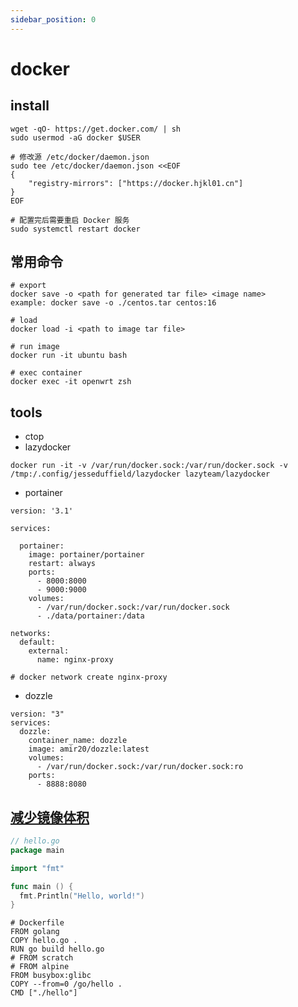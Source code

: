 ```yaml
---
sidebar_position: 0
---
```


# docker

## install

```shell
wget -qO- https://get.docker.com/ | sh
sudo usermod -aG docker $USER

# 修改源 /etc/docker/daemon.json
sudo tee /etc/docker/daemon.json <<EOF
{
    "registry-mirrors": ["https://docker.hjkl01.cn"]
}
EOF

# 配置完后需要重启 Docker 服务
sudo systemctl restart docker
```

## 常用命令

```shell
# export
docker save -o <path for generated tar file> <image name>
example: docker save -o ./centos.tar centos:16

# load
docker load -i <path to image tar file>

# run image
docker run -it ubuntu bash

# exec container
docker exec -it openwrt zsh
```

## tools

- ctop
- lazydocker

```shell
docker run -it -v /var/run/docker.sock:/var/run/docker.sock -v /tmp:/.config/jesseduffield/lazydocker lazyteam/lazydocker
```

- portainer

```shell
version: '3.1'

services:

  portainer:
    image: portainer/portainer
    restart: always
    ports:
      - 8000:8000
      - 9000:9000
    volumes:
      - /var/run/docker.sock:/var/run/docker.sock
      - ./data/portainer:/data

networks:
  default:
    external:
      name: nginx-proxy

# docker network create nginx-proxy
```

- dozzle

```shell
version: "3"
services:
  dozzle:
    container_name: dozzle
    image: amir20/dozzle:latest
    volumes:
      - /var/run/docker.sock:/var/run/docker.sock:ro
    ports:
      - 8888:8080
```

## [减少镜像体积](https://icloudnative.io/posts/docker-images-part1-reducing-image-size/)

```go
// hello.go
package main

import "fmt"

func main () {
  fmt.Println("Hello, world!")
}
```

```shell
# Dockerfile
FROM golang
COPY hello.go .
RUN go build hello.go
# FROM scratch
# FROM alpine
FROM busybox:glibc
COPY --from=0 /go/hello .
CMD ["./hello"]
```
